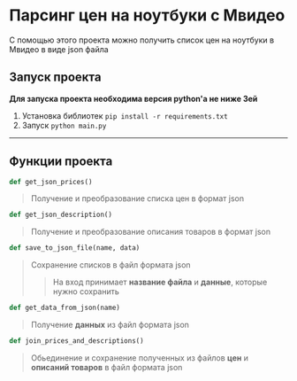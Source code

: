 # Парсинг цен на ноутбуки с Мвидео

С помощью этого проекта можно получить список цен на ноутбуки в Мвидео в виде json файла

## Запуск проекта

**Для запуска проекта необходима версия python'а не ниже 3ей**

1. Установка библиотек `pip install -r requirements.txt`
2. Запуск `python main.py`

---

## Функции проекта

```python
def get_json_prices()
```

> Получение и преобразование списка цен в формат json

```python
def get_json_description()
```

> Получение и преобразование описания товаров в формат json

```python
def save_to_json_file(name, data)
```

> Сохранение списков в файл формата json
>
> > На вход принимает **название файла** и **данные**, которые нужно сохранить

```python
def get_data_from_json(name)
```

> Получение **данных** из файл формата json

```python
def join_prices_and_descriptions()
```

> Обьединение и сохранение полученных из файлов **цен** и **описаний товаров** в файл формата json
